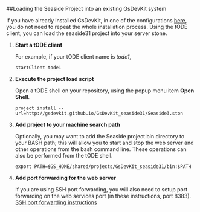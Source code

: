 ##Loading the Seaside Project into an existing GsDevKit system

If you have already installed GsDevKit, in one of the configurations [here][1], you do not need to repeat 
the whole installation process.  Using the tODE client, you can load the seaside31 project into your server stone.

1. **Start a tODE client**

   For example, if your tODE client name is *tode1*,

   ```
   startClient tode1
   ```

2. **Execute the project load script**

   Open a tODE shell on your repository, using the popup menu item  **Open Shell**. 

   ```
   project install --url=http://gsdevkit.github.io/GsDevKit_seaside31/Seaside3.ston
   ```

4. **Add project to your machine search path**

   Optionally, you may want to add the Seaside project bin directory to your BASH path; this will allow you to start and stop 
   the web server and other operations from the bash command line. These operations can also be performed from the tODE shell.

   ```
   export PATH=$GS_HOME/shared/projects/GsDevKit_seaside31/bin:$PATH
   ```
   
5. **Add port forwarding for the web server**

   If you are using SSH port forwarding, you will also need to setup port forwarding on the web services port (in these 
   instructions, port 8383).  [SSH port forwarding instructions][2]
   
[1]: ./installSeasideServer.md
[2]: ./installClientOnSeparateNode.md#setup-ssh-port-forwarding
